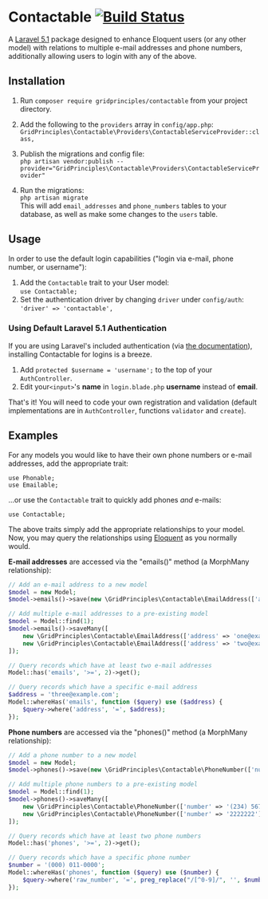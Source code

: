 # Contactable [![Build Status](https://travis-ci.org/gridprinciples/contactable.svg?branch=master)](https://travis-ci.org/gridprinciples/contactable)

A [Laravel 5.1](http://laravel.com/docs/5.1) package designed to enhance Eloquent users (or any other model) with relations to 
multiple e-mail addresses and phone numbers, additionally allowing users to login with any of the above.

## Installation
1. Run `composer require gridprinciples/contactable` from your project directory.
1. Add the following to the `providers` array in `config/app.php`:  
    `GridPrinciples\Contactable\Providers\ContactableServiceProvider::class,`

1. Publish the migrations and config file:  
    `php artisan vendor:publish --provider="GridPrinciples\Contactable\Providers\ContactableServiceProvider"`
    
1. Run the migrations:  
    `php artisan migrate`  
    This will add `email_addresses` and `phone_numbers` tables to your database, as well as make some changes to the
    `users` table.
    
## Usage

In order to use the default login capabilities ("login via e-mail, phone number, or username"):

1. Add the `Contactable` trait to your User model:      
    `use Contactable;`
1. Set the authentication driver by changing `driver` under `config/auth`:  
    `'driver' => 'contactable',`

### Using Default Laravel 5.1 Authentication
If you are using Laravel's included authentication (via [the documentation](http://laravel.com/docs/5.1/authentication)),
installing Contactable for logins is a breeze.

1. Add `protected $username = 'username';` to the top of your `AuthController`.
1. Edit your`<input>`'s **name** in `login.blade.php` **username** instead of **email**.

That's it!  You will need to code your own registration and validation (default implementations are in 
`AuthController`, functions `validator` and `create`).


## Examples
For any models you would like to have their own phone numbers or e-mail addresses, add the appropriate trait:

    use Phonable;  
    use Emailable;
    
...or use the `Contactable` trait to quickly add phones *and* e-mails:
    
    use Contactable;

The above traits simply add the appropriate relationships to your model.  Now, you may query the relationships using
[Eloquent](http://laravel.com/docs/5.1/eloquent-relationships#querying-relations) as you normally would.

**E-mail addresses** are accessed via the "emails()" method (a MorphMany relationship):
```php
// Add an e-mail address to a new model
$model = new Model;
$model->emails()->save(new \GridPrinciples\Contactable\EmailAddress(['address' => 'zero@example.com']));

// Add multiple e-mail addresses to a pre-existing model
$model = Model::find(1);
$model->emails()->saveMany([
    new \GridPrinciples\Contactable\EmailAddress(['address' => 'one@example.com']),
    new \GridPrinciples\Contactable\EmailAddress(['address' => 'two@example.com']),
]);

// Query records which have at least two e-mail addresses
Model::has('emails', '>=', 2)->get();

// Query records which have a specific e-mail address
$address = 'three@example.com';
Model::whereHas('emails', function ($query) use ($address) {
    $query->where('address', '=', $address);
});
```


**Phone numbers** are accessed via the "phones()" method (a MorphMany relationship):
```php
// Add a phone number to a new model
$model = new Model;
$model->phones()->save(new \GridPrinciples\Contactable\PhoneNumber(['number' => '123 4567']));

// Add multiple phone numbers to a pre-existing model
$model = Model::find(1);
$model->phones()->saveMany([
    new \GridPrinciples\Contactable\PhoneNumber(['number' => '(234) 567-8900']),
    new \GridPrinciples\Contactable\PhoneNumber(['number' => '2222222']),
]);

// Query records which have at least two phone numbers
Model::has('phones', '>=', 2)->get();

// Query records which have a specific phone number
$number = '(000) 011-0000';
Model::whereHas('phones', function ($query) use ($number) {
    $query->where('raw_number', '=', preg_replace("/[^0-9]/", '', $number)); // query only the numbers
});
```

